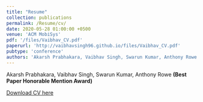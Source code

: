 ```yaml
---
title: "Resume"
collection: publications
permalink: /Resume/cv/
date: 2020-05-28 01:00:00 +0500
venue: 'ACM MobiSys'
pdf: '/files/Vaibhav_CV.pdf'
paperurl: 'http://vaibhavsingh96.github.io/files/Vaibhav_CV.pdf'
pubtype: 'conference'
authors: 'Akarsh Prabhakara, Vaibhav Singh, Swarun Kumar, Anthony Rowe'
---
```

Akarsh Prabhakara, Vaibhav Singh, Swarun Kumar, Anthony Rowe **(Best Paper Honorable Mention Award)**

[Download CV here](http://vaibhavsingh96.github.io/files/Vaibhav_CV.pdf)
